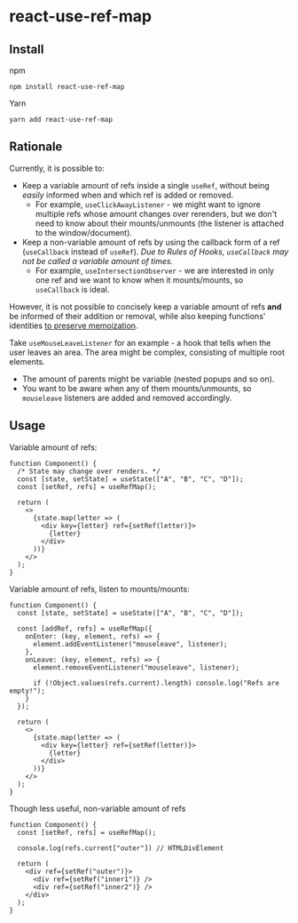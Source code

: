 # react-use-ref-map

## Install

npm

```
npm install react-use-ref-map
```

Yarn

```
yarn add react-use-ref-map
```

## Rationale

Currently, it is possible to:
* Keep a variable amount of refs inside a single `useRef`, without being *easily* informed when and which ref is added or removed.
  * For example, `useClickAwayListener` - we might want to ignore multiple refs whose amount changes over rerenders, but we don't need to know about their mounts/unmounts (the listener is attached to the window/document).
* Keep a non-variable amount of refs by using the callback form of a ref (`useCallback` instead of `useRef`). *Due to Rules of Hooks, `useCallback` may not be called a variable amount of times.*
  * For example, `useIntersectionObserver` - we are interested in only one ref and we want to know when it mounts/mounts, so `useCallback` is ideal.

However, it is not possible to concisely keep a variable amount of refs **and** be informed of their addition or removal, while also keeping functions' identities [to preserve memoization](https://reactjs.org/docs/refs-and-the-dom.html#caveats-with-callback-refs).


Take `useMouseLeaveListener` for an example - a hook that tells when the user leaves an area. The area might be complex, consisting of multiple root elements.

* The amount of parents might be variable (nested popups and so on).
* You want to be aware when any of them mounts/unmounts, so `mouseleave` listeners are added and removed accordingly.

## Usage

Variable amount of refs:
```tsx
function Component() {
  /* State may change over renders. */
  const [state, setState] = useState(["A", "B", "C", "D"]);
  const [setRef, refs] = useRefMap();

  return (
    <>
      {state.map(letter => (
        <div key={letter} ref={setRef(letter)}>
          {letter}
        </div>
      ))}
    </>
  );
}
```

Variable amount of refs, listen to mounts/mounts:
```tsx
function Component() {
  const [state, setState] = useState(["A", "B", "C", "D"]);

  const [addRef, refs] = useRefMap({
    onEnter: (key, element, refs) => {
      element.addEventListener("mouseleave", listener);
    },
    onLeave: (key, element, refs) => {
      element.removeEventListener("mouseleave", listener);

      if (!Object.values(refs.current).length) console.log("Refs are empty!");
    }
  });

  return (
    <>
      {state.map(letter => (
        <div key={letter} ref={setRef(letter)}>
          {letter}
        </div>
      ))}
    </>
  );
}
```



Though less useful, non-variable amount of refs
```tsx
function Component() {
  const [setRef, refs] = useRefMap();
  
  console.log(refs.current["outer"]) // HTMLDivElement

  return (
    <div ref={setRef("outer")}>
      <div ref={setRef("inner1")} />
      <div ref={setRef("inner2")} />
    </div>
  );
}
```